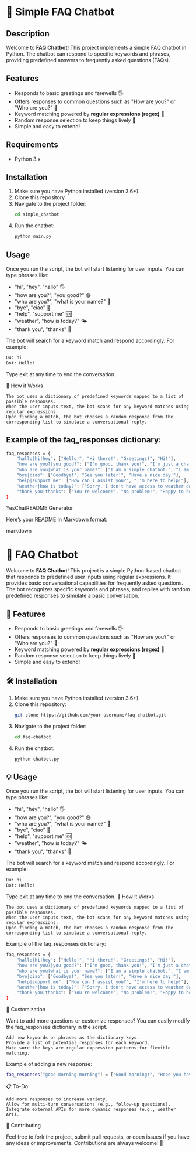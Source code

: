 # 🤖 Simple FAQ Chatbot

## Description
Welcome to **FAQ Chatbot**! This project implements a simple FAQ chatbot in Python. The chatbot can respond to specific keywords and phrases, providing predefined answers to frequently asked questions (FAQs).

## Features
- Responds to basic greetings and farewells 🖐
- Offers responses to common questions such as "How are you?" or "Who are you?" 🤔
- Keyword matching powered by **regular expressions (regex)** 📜
- Random response selection to keep things lively 🎲
- Simple and easy to extend!

## Requirements
- Python 3.x

## Installation
1. Make sure you have Python installed (version 3.6+).
2. Clone this repository
3. Navigate to the project folder:
    ```bash
    cd simple_chatbot
    ```
4. Run the chatbot:
    ```bash
    python main.py
    ```

## Usage
Once you run the script, the bot will start listening for user inputs. You can type phrases like:

- "hi", "hey", "hallo" 🖐 
- "how are you?", "you good?" 😄
- "who are you?", "what is your name?" 🧐
- "bye", "ciao" 👋
- "help", "support me" 🆘
- "weather", "how is today?" 🌤️
- "thank you", "thanks" 🙏

The bot will search for a keyword match and respond accordingly. For example:
```bash
Du: hi
Bot: Hello!
 ```
Type exit at any time to end the conversation.

🧠 How it Works

    The bot uses a dictionary of predefined keywords mapped to a list of possible responses.
    When the user inputs text, the bot scans for any keyword matches using regular expressions.
    Upon finding a match, the bot chooses a random response from the corresponding list to simulate a conversational reply.

## Example of the faq_responses dictionary:
```bash
faq_responses = {
    "hallo|hi|hey": ["Hello!", "Hi there!", "Greetings!", "Hi!"],
    "how are you?|you good?": ["I'm good, thank you!", "I'm just a chatbot, but I'm doing great!"],
    "who are you|what is your name?": ["I am a simple chatbot.", "I am your virtual assistant."],
    "bye|ciao": ["Goodbye!", "See you later!", "Have a nice day!"],
    "help|support me": ["How can I assist you?", "I'm here to help!"],
    "weather|how is today?": ["Sorry, I don't have access to weather data.", "The weather is always an interesting topic!"],
    "thank you|thanks": ["You're welcome!", "No problem!", "Happy to help!"]
}
```

YesChatREADME Generator

Here’s your README in Markdown format:

markdown

# 🤖 FAQ Chatbot

Welcome to **FAQ Chatbot**! This project is a simple Python-based chatbot that responds to predefined user inputs using regular expressions. It provides basic conversational capabilities for frequently asked questions. The bot recognizes specific keywords and phrases, and replies with random predefined responses to simulate a basic conversation. 

## 🚀 Features

- Responds to basic greetings and farewells 🖐
- Offers responses to common questions such as "How are you?" or "Who are you?" 🤔
- Keyword matching powered by **regular expressions (regex)** 📜
- Random response selection to keep things lively 🎲
- Simple and easy to extend!

## 🛠️ Installation

1. Make sure you have Python installed (version 3.6+).
2. Clone this repository:
    ```bash
    git clone https://github.com/your-username/faq-chatbot.git
    ```
3. Navigate to the project folder:
    ```bash
    cd faq-chatbot
    ```
4. Run the chatbot:
    ```bash
    python chatbot.py
    ```

## 💡 Usage

Once you run the script, the bot will start listening for user inputs. You can type phrases like:

- "hi", "hey", "hallo" 🖐 
- "how are you?", "you good?" 😄
- "who are you?", "what is your name?" 🧐
- "bye", "ciao" 👋
- "help", "support me" 🆘
- "weather", "how is today?" 🌤️
- "thank you", "thanks" 🙏

The bot will search for a keyword match and respond accordingly. For example:

```bash
Du: hi
Bot: Hello!
```
Type exit at any time to end the conversation.
🧠 How it Works

    The bot uses a dictionary of predefined keywords mapped to a list of possible responses.
    When the user inputs text, the bot scans for any keyword matches using regular expressions.
    Upon finding a match, the bot chooses a random response from the corresponding list to simulate a conversational reply.

Example of the faq_responses dictionary:
```bash
faq_responses = {
    "hallo|hi|hey": ["Hello!", "Hi there!", "Greetings!", "Hi!"],
    "how are you?|you good?": ["I'm good, thank you!", "I'm just a chatbot, but I'm doing great!"],
    "who are you|what is your name?": ["I am a simple chatbot.", "I am your virtual assistant."],
    "bye|ciao": ["Goodbye!", "See you later!", "Have a nice day!"],
    "help|support me": ["How can I assist you?", "I'm here to help!"],
    "weather|how is today?": ["Sorry, I don't have access to weather data.", "The weather is always an interesting topic!"],
    "thank you|thanks": ["You're welcome!", "No problem!", "Happy to help!"]
}
```

🔧 Customization

Want to add more questions or customize responses? You can easily modify the faq_responses dictionary in the script.

    Add new keywords or phrases as the dictionary keys.
    Provide a list of potential responses for each keyword.
    Make sure the keys are regular expression patterns for flexible matching.

Example of adding a new response:
```bash
faq_responses["good morning|morning"] = ["Good morning!", "Hope you have a great day ahead!"]
```
📋 To-Do

    Add more responses to increase variety.
    Allow for multi-turn conversations (e.g., follow-up questions).
    Integrate external APIs for more dynamic responses (e.g., weather API).

🤝 Contributing

Feel free to fork the project, submit pull requests, or open issues if you have any ideas or improvements. Contributions are always welcome! 🙌
